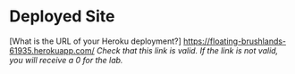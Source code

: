 # Deployed Site

[What is the URL of your Heroku deployment?]
https://floating-brushlands-61935.herokuapp.com/
_Check that this link is valid. If the link is not valid, you will receive a 0 for the lab._
